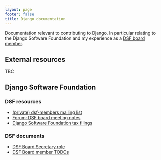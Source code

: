 ```yaml
---
layout: page
footer: false
title: Django documentation
---
```


Documentation relevant to contributing to Django. In particular relating to the Django Software Foundation and my experience as a [DSF board member](/dsf-board-2024-elections-new-board-members).

## External resources

TBC

## Django Software Foundation

### DSF resources

- [(private) dsf-members mailing list](https://groups.google.com/g/dsf-members)
- [Forum: DSF board meeting notes](https://forum.djangoproject.com/t/dsf-board-meeting-notes/26310)
- [Django Software Foundation tax filings](https://projects.propublica.org/nonprofits/organizations/262708549)

### DSF documents

- [DSF Board Secretary role](/django-docs/dsf-board-secretary-role.html)
- [DSF Board member TODOs](/django-docs/dsf-board-member-todos.html)
